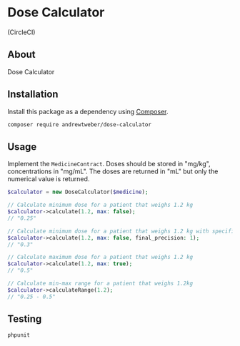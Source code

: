 # Dose Calculator

(CircleCI)

## About

Dose Calculator

## Installation

Install this package as a dependency using [Composer](https://getcomposer.org).

``` bash
composer require andrewtweber/dose-calculator
```

## Usage

Implement the `MedicineContract`. Doses should be stored in "mg/kg", concentrations in "mg/mL".
The doses are returned in "mL" but only the numerical value is returned.

```php
$calculator = new DoseCalculator($medicine);

// Calculate minimum dose for a patient that weighs 1.2 kg
$calculator->calculate(1.2, max: false);
// "0.25"

// Calculate minimum dose for a patient that weighs 1.2 kg with specified precision
$calculator->calculate(1.2, max: false, final_precision: 1);
// "0.3"

// Calculate maximum dose for a patient that weighs 1.2 kg
$calculator->calculate(1.2, max: true);
// "0.5"

// Calculate min-max range for a patient that weighs 1.2kg
$calculator->calculateRange(1.2);
// "0.25 - 0.5"
```

## Testing

```
phpunit
```
